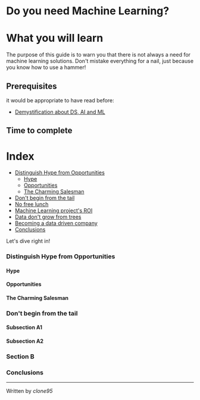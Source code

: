
# Do you need Machine Learning?

# What you will learn 
The purpose of this guide is to warn you that there is not always a need for machine learning solutions. Don't mistake everything for a nail, just because you know how to use a hammer!

## Prerequisites
it would be appropriate to have read before:
- [Demystification about DS, AI and ML](Demystification.md)

## Time to complete

# Index
 - [Distinguish Hype from Opportunities](#Distinguish-Hype-from-Opportunities)
   - [Hype](#Hype)
   - [Opportunities](#Opportunities)
   - [The Charming Salesman](#The-Charming-Salesman)
 - [Don't begin from the tail](#Don't-begin-from-the-tail)
 - [No free lunch](#No-free-lunch)
 - [Machine Learning project's ROI](#Machine-Learning-project's-ROI)
 - [Data don't grow from trees](#Data-don't-grow-from-trees)
 - [Becoming a data driven company](#Becoming-a-data-driven-company)
 - [Conclusions](#conclusions)

Let's dive right in!
 
### Distinguish Hype from Opportunities
#### Hype
#### Opportunities
#### The Charming Salesman
### Don't begin from the tail
#### Subsection A1

#### Subsection A2

### Section B


### Conclusions


----

Written by _clone95_


